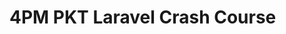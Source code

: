# 4PM PKT Laravel Crash Course

<!-- - ## Week 

   1. [Day 1](https://www.facebook.com/iCodeguru/videos/945170874400527)
   2. [Day 2]()
   3. [Day 3]()
   4. [Day 4]()
   5. [Day 5]() -->

<!-- - ## Week 

   1. [Day 1]()
   2. [Day 2]()
   3. [Day 3]()
   4. [Day 4]()
   5. [Day 5]() -->
